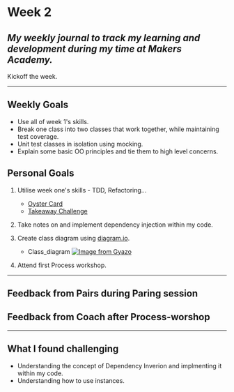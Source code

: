 # Week 2

_My weekly journal to track my learning and development during my time at Makers Academy._
---
Kickoff the week.

---
## Weekly Goals
- Use all of week 1's skills.
- Break one class into two classes that work together, while maintaining test coverage.
- Unit test classes in isolation using mocking.
- Explain some basic OO principles and tie them to high level concerns.

## Personal Goals
1. Utilise week one's skills - TDD, Refactoring...
    - [Oyster Card](https://github.com/Pi-hils/Oyster_Card2)
    - [Takeaway Challenge](https://github.com/Pi-hils/takeaway-challenge)

2. Take notes on and implement dependency injection within my code.

3. Create class diagram using [diagram.io](https://app.diagrams.net/).
    - Class_diagram
    [![Image from Gyazo](https://i.gyazo.com/0bcca27d1f52894483b7ae245da44d3b.png)](https://gyazo.com/0bcca27d1f52894483b7ae245da44d3b)

4. Attend first Process workshop.

---
## Feedback from Pairs during Paring session 

## Feedback from Coach after Process-worshop


---
## What I found challenging
- Understanding the concept of Dependency Inverion and implmenting it within my code. 
- Understanding how to use instances.


